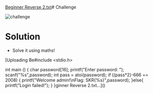 [Beginner Reverse 2.txt](https://github.com/urhnh/ctfwriteup/files/13372813/Beginner.Reverse.2.txt)# Challenge

![challenge](https://github.com/urhnh/ctfwriteup/assets/149639198/59bc45d9-2b52-4b6f-a8b0-29d556376962)

# Solution

- Solve it using maths!

[Uploading Be#include <stdio.h>

int main () {
	char password[16];
	printf("Enter password: ");
	scanf("%s",password);
	int pass = atoi(password);
	if ((pass*2)-666 == 2008)
	{
		printf("Welcome admin!\nFlag: SKR{%s}",password);
	}else{
		printf("Login failed!");
	}
}ginner Reverse 2.txt…]()
